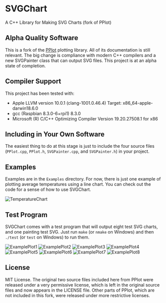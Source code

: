 # SVGChart
A C++ Library for Making SVG Charts (fork of PPlot)

## Alpha Quality Software
This is a fork of the [PPlot](http://pplot.sourceforge.net) plotting library. All of its documentation is still relevant. The big change is compliance with modern C++ compilers and a new SVGPainter class that can output SVG files. This project is at an alpha state of completion.

## Compiler Support
This project has been tested with:

- Apple LLVM version 10.0.1 (clang-1001.0.46.4) Target: x86_64-apple-darwin18.6.0
- gcc (Raspbian 8.3.0-6+rpi1) 8.3.0
- Microsoft (R) C/C++ Optimizing Compiler Version 19.20.27508.1 for x86

## Including in Your Own Software
The easiest thing to do at this stage is just to include the four source files (`PPlot.cpp`, `PPlot.h`, `SVGPainter.cpp`, and `SVGPainter.h`) in your project.

## Examples
Examples are in the `Examples` directory. For now, there is just one example of plotting average temperatures using a line chart. You can check out the code for a sense of how to use SVGChart.

![TemperatureChart](Examples/Temperatures/AvgTempChart.svg)

## Test Program
SVGChart comes with a test program that will output eight test SVG charts, and one painting test SVG. Just run `make` (or `nmake` on Windows) and then `./test` (or `test` on Windows) to run them.

![ExamplePlot1](./ExamplePlot1.svg)
![ExamplePlot2](./ExamplePlot2.svg)
![ExamplePlot3](./ExamplePlot3.svg)
![ExamplePlot4](./ExamplePlot4.svg)
![ExamplePlot5](./ExamplePlot5.svg)
![ExamplePlot6](./ExamplePlot6.svg)
![ExamplePlot7](./ExamplePlot7.svg)
![ExamplePlot8](./ExamplePlot8.svg)

## License
MIT License. The original two source files included here from PPlot were released under a very permissive license, which is left in the original source files and now appears in the LICENSE file. Other parts of PPlot, which are not included in this fork, were released under more restrictive licenses.
